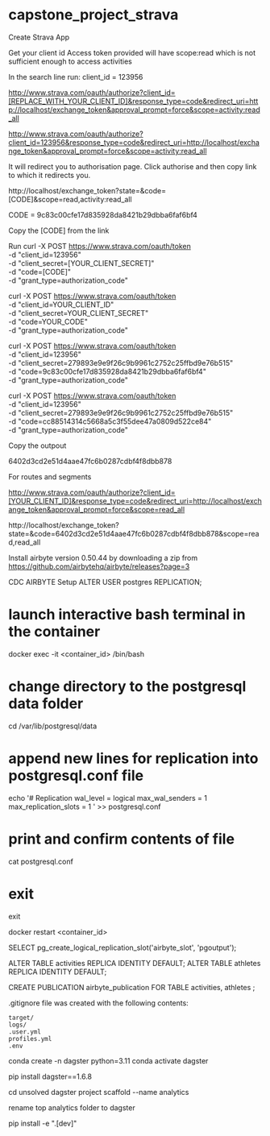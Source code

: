# capstone_project_strava

Create Strava App

Get your client id
Access token provided will have scope:read which is not sufficient enough to access activities

In the search line run:
client_id = 123956


http://www.strava.com/oauth/authorize?client_id=[REPLACE_WITH_YOUR_CLIENT_ID]&response_type=code&redirect_uri=http://localhost/exchange_token&approval_prompt=force&scope=activity:read_all

http://www.strava.com/oauth/authorize?client_id=123956&response_type=code&redirect_uri=http://localhost/exchange_token&approval_prompt=force&scope=activity:read_all


It will redirect you to authorisation page. Click authorise and then copy link to which it redirects you. 

http://localhost/exchange_token?state=&code=[CODE]&scope=read,activity:read_all



CODE = 9c83c00cfe17d835928da8421b29dbba6faf6bf4

Copy the [CODE] from the link

Run 
curl -X POST https://www.strava.com/oauth/token \
-d "client_id=123956" \
-d "client_secret=[YOUR_CLIENT_SECRET]" \
-d "code=[CODE]" \
-d "grant_type=authorization_code"

curl -X POST https://www.strava.com/oauth/token \
-d "client_id=YOUR_CLIENT_ID" \
-d "client_secret=YOUR_CLIENT_SECRET" \
-d "code=YOUR_CODE" \
-d "grant_type=authorization_code"

curl -X POST https://www.strava.com/oauth/token \
-d "client_id=123956" \
-d "client_secret=279893e9e9f26c9b9961c2752c25ffbd9e76b515" \
-d "code=9c83c00cfe17d835928da8421b29dbba6faf6bf4" \
-d "grant_type=authorization_code"

curl -X POST https://www.strava.com/oauth/token \
-d "client_id=123956" \
-d "client_secret=279893e9e9f26c9b9961c2752c25ffbd9e76b515" \
-d "code=cc88514314c5668a5c3f55dee47a0809d522ce84" \
-d "grant_type=authorization_code"

Copy the outpout

6402d3cd2e51d4aae47fc6b0287cdbf4f8dbb878

For routes and segments

http://www.strava.com/oauth/authorize?client_id=[YOUR_CLIENT_ID]&response_type=code&redirect_uri=http://localhost/exchange_token&approval_prompt=force&scope=read_all


http://localhost/exchange_token?state=&code=6402d3cd2e51d4aae47fc6b0287cdbf4f8dbb878&scope=read,read_all

Install airbyte version 0.50.44 by downloading a zip from https://github.com/airbytehq/airbyte/releases?page=3

CDC AIRBYTE Setup
ALTER USER postgres REPLICATION;

# launch interactive bash terminal in the container
docker exec -it <container_id> /bin/bash

# change directory to the postgresql data folder
cd /var/lib/postgresql/data

# append new lines for replication into postgresql.conf file
echo '# Replication
wal_level = logical
max_wal_senders = 1
max_replication_slots = 1
' >> postgresql.conf

# print and confirm contents of file
cat postgresql.conf

# exit
exit

docker restart <container_id>

SELECT pg_create_logical_replication_slot('airbyte_slot',  'pgoutput');

ALTER TABLE activities REPLICA IDENTITY DEFAULT;
ALTER TABLE athletes REPLICA IDENTITY DEFAULT;

CREATE PUBLICATION airbyte_publication FOR TABLE activities, athletes ;

.gitignore file was created with the following contents:
``` 
target/
logs/
.user.yml
profiles.yml
.env
```

conda create -n dagster python=3.11
conda activate dagster

pip install dagster==1.6.8

cd unsolved
dagster project scaffold --name analytics

rename top analytics folder to dagster

pip install -e ".[dev]"
